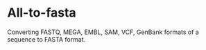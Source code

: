 # All-to-fasta
Converting FASTQ, MEGA, EMBL, SAM, VCF, GenBank formats of a sequence to FASTA format.
